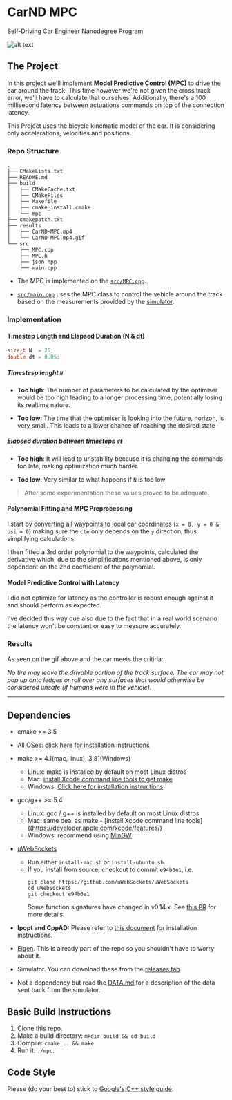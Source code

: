# CarND MPC
Self-Driving Car Engineer Nanodegree Program

![alt text](results/CarND-MPC.mp4.gif "Result")

## The Project

In this project we'll implement **Model Predictive Control (MPC)** to drive the car around the track. This time however we're not given the cross track error, we'll have to calculate that ourselves! Additionally, there's a 100 millisecond latency between actuations commands on top of the connection latency.

This Project uses the bicycle kinematic model of the car. It is considering only accelerations, velocities and positions.

### Repo Structure

```
.
├── CMakeLists.txt
├── README.md
├── build
│   ├── CMakeCache.txt
│   ├── CMakeFiles
│   ├── Makefile
│   ├── cmake_install.cmake
│   └── mpc
├── cmakepatch.txt
├── results
│   ├── CarND-MPC.mp4
│   └── CarND-MPC.mp4.gif
└── src
    ├── MPC.cpp
    ├── MPC.h
    ├── json.hpp
    └── main.cpp
```

- The MPC is implemented on the [`src/MPC.cpp`](src/MPC.cpp).

- [`src/main.cpp`](src/main.cpp) uses the MPC class to control the vehicle around the track based on the measurements 
provided by the [simulator](https://github.com/udacity/self-driving-car-sim/releases).

### Implementation

#### Timestep Length and Elapsed Duration (N & dt)

```c++
size_t N  = 25;
double dt = 0.05;
```

##### Timestesp lenght `N`

- **Too high**: The number of parameters to be calculated by the optimiser would be too high leading to a longer processing time, potentially losing its realtime nature.

- **Too low**: The time that the optimiser is looking into the future, horizon, is very small. This leads to a lower chance of reaching the desired state

##### Elapsed duration between timesteps `dt`

- **Too high**: It will lead to unstability because it is changing the commands too late, making optimization much harder.

- **Too low**: Very similar to what happens if `N` is too low


> After some experimentation these values proved to be adequate.

#### Polynomial Fitting and MPC Preprocessing

I start by converting all waypoints to local car coordinates (`x = 0, y = 0 & psi = 0`) making sure the `cte` only depends on the `y` direction, thus simplifying calculations.

I then fitted a 3rd order polynomial to the waypoints, calculated the derivative which, due to the simplifications mentioned above,
is only dependent on the 2nd coefficient of the polynomial. 

#### Model Predictive Control with Latency

I did not optimize for latency as the controller is robust enough against it and should perform as expected. 

I've decided this way due also due to the fact that in a real world scenario the latency won't be constant or easy to measure accurately.

### Results

As seen on the gif above and the car meets the critiria:

_No tire may leave the drivable portion of the track surface. The car may not pop up onto ledges or roll over any surfaces that would otherwise be considered unsafe (if humans were in the vehicle)._

---

## Dependencies

* cmake >= 3.5
 * All OSes: [click here for installation instructions](https://cmake.org/install/)
* make >= 4.1(mac, linux), 3.81(Windows)
  * Linux: make is installed by default on most Linux distros
  * Mac: [install Xcode command line tools to get make](https://developer.apple.com/xcode/features/)
  * Windows: [Click here for installation instructions](http://gnuwin32.sourceforge.net/packages/make.htm)
* gcc/g++ >= 5.4
  * Linux: gcc / g++ is installed by default on most Linux distros
  * Mac: same deal as make - [install Xcode command line tools]((https://developer.apple.com/xcode/features/)
  * Windows: recommend using [MinGW](http://www.mingw.org/)
* [uWebSockets](https://github.com/uWebSockets/uWebSockets)
  * Run either `install-mac.sh` or `install-ubuntu.sh`.
  * If you install from source, checkout to commit `e94b6e1`, i.e.
    ```
    git clone https://github.com/uWebSockets/uWebSockets
    cd uWebSockets
    git checkout e94b6e1
    ```
    Some function signatures have changed in v0.14.x. See [this PR](https://github.com/udacity/CarND-MPC-Project/pull/3) for more details.

* **Ipopt and CppAD:** Please refer to [this document](https://github.com/udacity/CarND-MPC-Project/blob/master/install_Ipopt_CppAD.md) for installation instructions.
* [Eigen](http://eigen.tuxfamily.org/index.php?title=Main_Page). This is already part of the repo so you shouldn't have to worry about it.
* Simulator. You can download these from the [releases tab](https://github.com/udacity/self-driving-car-sim/releases).
* Not a dependency but read the [DATA.md](./DATA.md) for a description of the data sent back from the simulator.


## Basic Build Instructions

1. Clone this repo.
2. Make a build directory: `mkdir build && cd build`
3. Compile: `cmake .. && make`
4. Run it: `./mpc`.

## Code Style

Please (do your best to) stick to [Google's C++ style guide](https://google.github.io/styleguide/cppguide.html).
